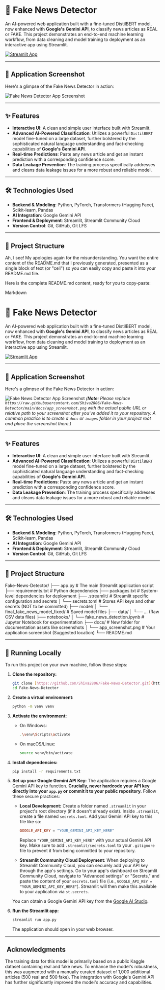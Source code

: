 # 📰 Fake News Detector

An AI-powered web application built with a fine-tuned DistilBERT model, now enhanced with **Google's Gemini API**, to classify news articles as REAL or FAKE. This project demonstrates an end-to-end machine learning workflow, from data cleaning and model training to deployment as an interactive app using Streamlit.

[![Streamlit App](https://static.streamlit.io/badges/streamlit_badge_black_white.svg)](https://fake-news-detector-kb8r6pdrcnaehaegbebefx.streamlit.app/)

---

## 📸 Application Screenshot

Here's a glimpse of the Fake News Detector in action:

![Fake News Detector App Screenshot](https://raw.githubusercontent.com/Shiva2806/Fake-News-Detector/assets/Demo.png)


---

## ✨ Features

-   **Interactive UI**: A clean and simple user interface built with Streamlit.
-   **Advanced AI-Powered Classification**: Utilizes a powerful `DistilBERT` model fine-tuned on a large dataset, further bolstered by the sophisticated natural language understanding and fact-checking capabilities of **Google's Gemini API**.
-   **Real-time Predictions**: Paste any news article and get an instant prediction with a corresponding confidence score.
-   **Data Leakage Prevention**: The training process specifically addresses and cleans data leakage issues for a more robust and reliable model.

---

## 🛠️ Technologies Used

-   **Backend & Modeling**: Python, PyTorch, Transformers (Hugging Face), Scikit-learn, Pandas
-   **AI Integration**: Google Gemini API
-   **Frontend & Deployment**: Streamlit, Streamlit Community Cloud
-   **Version Control**: Git, GitHub, Git LFS

---

## 📂 Project Structure
Ah, I see! My apologies again for the misunderstanding. You want the entire content of the README.md that I previously generated, presented as a single block of text (or "cell") so you can easily copy and paste it into your README.md file.

Here is the complete README.md content, ready for you to copy-paste:

Markdown

# 📰 Fake News Detector

An AI-powered web application built with a fine-tuned DistilBERT model, now enhanced with **Google's Gemini API**, to classify news articles as REAL or FAKE. This project demonstrates an end-to-end machine learning workflow, from data cleaning and model training to deployment as an interactive app using Streamlit.

[![Streamlit App](https://static.streamlit.io/badges/streamlit_badge_black_white.svg)](https://fake-news-detector-kb8r6pdrcnaehaegbebefx.streamlit.app/)

---

## 📸 Application Screenshot

Here's a glimpse of the Fake News Detector in action:

![Fake News Detector App Screenshot](https://raw.githubusercontent.com/Shiva2806/Fake-News-Detector/main/docs/app_screenshot.png)
*(**Note**: Please replace `https://raw.githubusercontent.com/Shiva2806/Fake-News-Detector/main/docs/app_screenshot.png` with the actual public URL or relative path to your screenshot after you've added it to your repository. A common practice is to create a `docs` or `images` folder in your project root and place the screenshot there.)*

---

## ✨ Features

-   **Interactive UI**: A clean and simple user interface built with Streamlit.
-   **Advanced AI-Powered Classification**: Utilizes a powerful `DistilBERT` model fine-tuned on a large dataset, further bolstered by the sophisticated natural language understanding and fact-checking capabilities of **Google's Gemini API**.
-   **Real-time Predictions**: Paste any news article and get an instant prediction with a corresponding confidence score.
-   **Data Leakage Prevention**: The training process specifically addresses and cleans data leakage issues for a more robust and reliable model.

---

## 🛠️ Technologies Used

-   **Backend & Modeling**: Python, PyTorch, Transformers (Hugging Face), Scikit-learn, Pandas
-   **AI Integration**: Google Gemini API
-   **Frontend & Deployment**: Streamlit, Streamlit Community Cloud
-   **Version Control**: Git, GitHub, Git LFS

---

## 📂 Project Structure

Fake-News-Detector/
├── app.py                      # The main Streamlit application script
├── requirements.txt            # Python dependencies
├── packages.txt                # System-level dependencies for deployment
├── .streamlit/                 # Streamlit specific configuration and secrets
│   └── secrets.toml            # Stores API keys and other secrets (NOT to be committed)
├── model/
│   └── final_fake_news_model_fixed/  # Saved model files
├── data/
│   └── ... (Raw CSV data files)
├── notebooks/
│   └── fake_news_detection.ipynb     # Jupyter Notebook for experimentation
├── docs/                       # New folder for documentation assets like screenshots
│   └── app_screenshot.png      # Your application screenshot (Suggested location)
└── README.md


---

## 🚀 Running Locally

To run this project on your own machine, follow these steps:

1.  **Clone the repository:**
    ```bash
    git clone [https://github.com/Shiva2806/Fake-News-Detector.git](https://github.com/Shiva2806/Fake-News-Detector.git)
    cd Fake-News-Detector
    ```

2.  **Create a virtual environment:**
    ```bash
    python -m venv venv
    ```

3.  **Activate the environment:**
    -   On Windows:
        ```bash
        .\venv\Scripts\activate
        ```
    -   On macOS/Linux:
        ```bash
        source venv/bin/activate
        ```

4.  **Install dependencies:**
    ```bash
    pip install -r requirements.txt
    ```

5.  **Set up your Google Gemini API Key:**
    The application requires a Google Gemini API key to function. **Crucially, never hardcode your API key directly into your `app.py` or commit it to your public repository.** Follow these secure practices:

    * **Local Development:**
        Create a folder named `.streamlit` in your project's root directory (if it doesn't already exist). Inside `.streamlit`, create a file named `secrets.toml`. Add your Gemini API key to this file like so:
        ```toml
        GOOGLE_API_KEY = "YOUR_GEMINI_API_KEY_HERE"
        ```
        Replace `"YOUR_GEMINI_API_KEY_HERE"` with your actual Gemini API key. Make sure to add `.streamlit/secrets.toml` to your `.gitignore` file to prevent it from being committed to your repository.

    * **Streamlit Community Cloud Deployment:**
        When deploying to Streamlit Community Cloud, you can securely add your API key through the app's settings. Go to your app's dashboard on Streamlit Community Cloud, navigate to "Advanced settings" or "Secrets," and paste the content of your `secrets.toml` file (i.e., `GOOGLE_API_KEY = "YOUR_GEMINI_API_KEY_HERE"`). Streamlit will then make this available to your application via `st.secrets`.

    You can obtain a Google Gemini API key from the [Google AI Studio](https://aistudio.google.com/app/apikey).

6.  **Run the Streamlit app:**
    ```bash
    streamlit run app.py
    ```
    The application should open in your web browser.

---

##  Acknowledgments

The training data for this model is primarily based on a public Kaggle dataset containing real and fake news. To enhance the model's robustness, this was augmented with a manually curated dataset of 1,000 additional articles (500 real and 500 fake). The integration with Google's Gemini API has further significantly improved the model's accuracy and capabilities.

